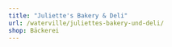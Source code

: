 ```yaml
---
title: "Juliette's Bakery & Deli"
url: /waterville/juliettes-bakery-und-deli/
shop: Bäckerei
---
```


